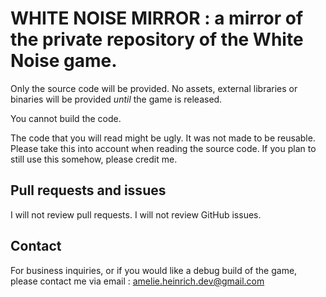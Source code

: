 # WHITE NOISE MIRROR : a mirror of the private repository of the White Noise game.

Only the source code will be provided. No assets, external libraries or binaries will be provided *until* the game is released.

You cannot build the code.

The code that you will read might be ugly. It was not made to be reusable. Please take this into account when reading the source code. If you plan to still use this somehow, please credit me.

## Pull requests and issues

I will not review pull requests. I will not review GitHub issues.

## Contact

For business inquiries, or if you would like a debug build of the game, please contact me via email : amelie.heinrich.dev@gmail.com
